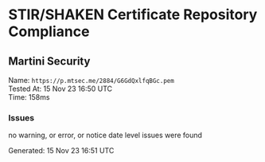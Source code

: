 # STIR/SHAKEN Certificate Repository Compliance

## Martini Security

Name: `https://p.mtsec.me/2884/G6GdQxlfqBGc.pem`\
Tested At: 15 Nov 23 16:50 UTC\
Time: 158ms

### Issues

no warning, or error, or notice date level issues were found

Generated: 15 Nov 23 16:51 UTC